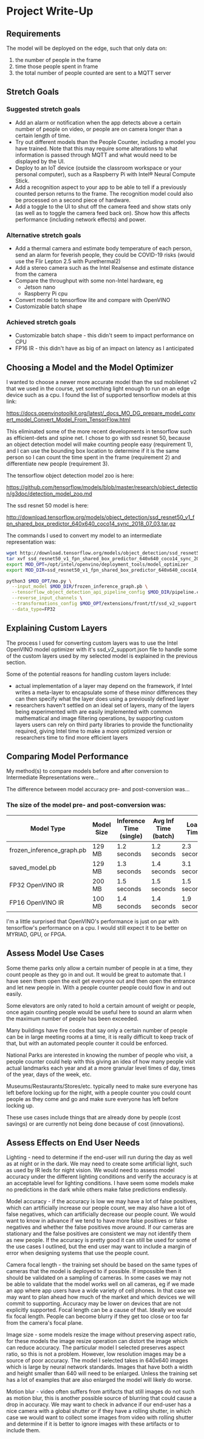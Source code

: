# Project Write-Up

## Requirements

The model will be deployed on the edge, such that only data on:
1) the number of people in the frame
2) time those people spent in frame
3) the total number of people counted are sent to a MQTT server


## Stretch Goals

### Suggested stretch goals

* Add an alarm or notification when the app detects above a certain number of people on video, or
people are on camera longer than a certain length of time.
* Try out different models than the People Counter, including a model you have trained. Note that
this may require some alterations to what information is passed through MQTT and what would need to be displayed by the UI.
* Deploy to an IoT device (outside the classroom workspace or your personal computer), such as a
Raspberry Pi with Intel® Neural Compute Stick.
* Add a recognition aspect to your app to be able to tell if a previously counted person returns to
the frame. The recognition model could also be processed on a second piece of hardware.
* Add a toggle to the UI to shut off the camera feed and show stats only (as well as to toggle the
camera feed back on). Show how this affects performance (including network effects) and power.

### Alternative stretch goals

* Add a thermal camera and estimate body temperature of each person, send an alarm for feverish
people, they could be COVID-19 risks (would use the Flir Lepton 2.5 with Purethermal2)
* Add a stereo camera such as the Intel Realsense and estimate distance from the camera
* Compare the throughput with some non-Intel hardware, eg
  * Jetson nano
  * Raspberry Pi cpu
* Convert model to tensorflow lite and compare with OpenVINO
* Customizable batch shape

### Achieved stretch goals

* Customizable batch shape - this didn't seem to impact performance on CPU
* FP16 IR - this didn't have as big of an impact on latency as I anticipated

## Choosing a Model and the Model Optimizer

I wanted to choose a newer more accurate model than the ssd mobilenet v2 that we used in the
course, yet something light enough to run on an edge device such as a cpu.  I found the list of
supported tensorflow models at this link:

https://docs.openvinotoolkit.org/latest/_docs_MO_DG_prepare_model_convert_model_Convert_Model_From_TensorFlow.html

This eliminated some of the more recent developments in tensorflow such as efficient-dets and
spine net.  I chose to go with ssd resnet 50, because an object detection model will make counting
people easy (requirement 1), and I can use the bounding box location to determine if it is the
same person so I can count the time spent in the frame (requirement 2) and differentiate new
people (requirement 3).

The tensorflow object detection model zoo is here:

https://github.com/tensorflow/models/blob/master/research/object_detection/g3doc/detection_model_zoo.md

The ssd resnet 50 model is here:

http://download.tensorflow.org/models/object_detection/ssd_resnet50_v1_fpn_shared_box_predictor_640x640_coco14_sync_2018_07_03.tar.gz

The commands I used to convert my model to an intermediate representation was:

```bash
wget http://download.tensorflow.org/models/object_detection/ssd_resnet50_v1_fpn_shared_box_predictor_640x640_coco14_sync_2018_07_03.tar.gz
tar xvf ssd_resnet50_v1_fpn_shared_box_predictor_640x640_coco14_sync_2018_07_03.tar.gz
export MOD_OPT=/opt/intel/openvino/deployment_tools/model_optimizer
export MOD_DIR=ssd_resnet50_v1_fpn_shared_box_predictor_640x640_coco14_sync_2018_07_03

python3 $MOD_OPT/mo.py \
  --input_model $MOD_DIR/frozen_inference_graph.pb \
  --tensorflow_object_detection_api_pipeline_config $MOD_DIR/pipeline.config \
  --reverse_input_channels \
  --transformations_config $MOD_OPT/extensions/front/tf/ssd_v2_support.json \
  --data_type=FP32
```

## Explaining Custom Layers

The process I used for converting custom layers was to use the Intel OpenVINO model optimizer with
it's ssd_v2_support.json file to handle some of the custom layers used by my selected model is
explained in the previous section.

Some of the potential reasons for handling custom layers include:
* actual implementation of a layer may depend on the framework, if Intel writes a meta-layer to
encapsulate some of these minor differences they can then specify what the layer does using a
previously defined layer
* researchers haven't settled on an ideal set of layers, many of the layers being experimented
with are easily implemented with common mathematical and image filtering operations, by supporting
custom layers users can rely on third party libraries to provide the functionality required,
giving Intel time to make a more optimized version or researchers time to find more efficient
layers

## Comparing Model Performance

My method(s) to compare models before and after conversion to Intermediate Representations
were...

The difference between model accuracy pre- and post-conversion was...


### The size of the model pre- and post-conversion was:

Model Type                | Model Size | Inference Time (single) | Avg Inf Time (batch) | Load Time
--------------------------|------------|-------------------------|----------------------|------------
frozen_inference_graph.pb | 129 MB     | 1.2 seconds             | 1.2 seconds          | 2.3 seconds
saved_model.pb            | 129 MB     | 1.3 seconds             | 1.4 seconds          | 3.1 seconds
FP32 OpenVINO IR          | 200 MB     | 1.5 seconds             | 1.5 seconds          | 1.5 seconds
FP16 OpenVINO IR          | 100 MB     | 1.4 seconds             | 1.4 seconds          | 1.9 seconds

I'm a little surprised that OpenVINO's performance is just on par with tensorflow's performance on
a cpu.  I would still expect it to be better on MYRIAD, GPU, or FPGA.

## Assess Model Use Cases

Some theme parks only allow a certain number of people in at a time, they count people as they go
in and out.  It would be great to automate that. I have seen them open the exit get everyone out
and then open the entrance and let new people in.  With a people counter people could flow in and
out easily.

Some elevators are only rated to hold a certain amount of weight or people, once again counting
people would be useful here to sound an alarm when the maximum number of people has been exceeded.

Many buildings have fire codes that say only a certain number of people can be in large meeting
rooms at a time, it is really difficult to keep track of that, but with an automated people counter
it could be enforced.

National Parks are interested in knowing the number of people who visit, a people counter could
help with this giving an idea of how many people visit actual landmarks each year and at a more
granular level times of day, times of the year, days of the week, etc.

Museums/Restaurants/Stores/etc. typically need to make sure everyone has left before locking up
for the night, with a people counter you could count people as they come and go and make sure
everyone has left before locking up.

These use cases include things that are already done by people (cost savings) or are currently not
being done because of cost (innovations).

## Assess Effects on End User Needs

Lighting - need to determine if the end-user will run during the day as well as at night or in the
dark.  We may need to create some artificial light, such as used by IR leds for night vision.  We
would need to assess model accuracy under the different lighting conditions and verify the accuracy
is at an acceptable level for lighting conditions.  I have seem some models make no predictions in
the dark while others make false predictions endlessly.

Model accuracy - if the accuracy is low we may have a lot of false positives, which can
artificially increase our people count, we may also have a lot of false negatives, which can
artificially decrease our people count. We would want to know in advance if we tend to have more
false positives or false negatives and whether the false positives move around.  If our cameras
are stationary and the false positives are consistent we may not identify them as new people. If
the accuracy is pretty good it can still be used for some of the use cases I outlined, but the end
user may want to include a margin of error when designing systems that use the people count.

Camera focal length - the training set should be based on the same types of cameras that the model
is deployed to if possible.  If impossible then it should be validated on a sampling of cameras.
In some cases we may not be able to validate that the model works well on all cameras, eg if we
made an app where app users have a wide variety of cell phones.  In that case we may want to plan
ahead how much of the market and which devices we will commit to supporting.  Accuracy may be
lower on devices that are not explicitly supported.  Focal length can be a cause of that. Ideally
we would fix focal length.  People can become blurry if they get too close or too far from the
camera's focal plane.

Image size - some models resize the image without preserving aspect ratio, for these models the
image resize operation can distort the image which can reduce accuracy.  The particular model I
selected preserves aspect ratio, so this is not a problem.  However, low resolution images may be
a source of poor accuracy.  The model I selected takes in 640x640 images which is large by
neural network standards.  Images that have both a width and height smaller than 640 will need to
be enlarged.  Unless the training set has a lot of examples that are also enlarged the model
will likely do worse.

Motion blur - video often suffers from artifacts that still images do not such as motion blur,
this is another possible source of blurring that could cause a drop in accuracy. We may want to
check in advance if our end-user has a nice camera with a global shutter or if they have a rolling
shutter, in which case we would want to collect some images from video with rolling shutter and
determine if it is better to ignore images with these artifacts or to include them.
